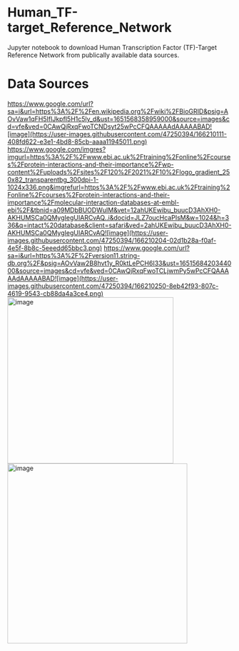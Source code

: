 # Human_TF-target_Reference_Network
Jupyter notebook to download Human Transcription Factor (TF)-Target Reference Network from publically available data sources.

# Data Sources


https://www.google.com/url?sa=i&url=https%3A%2F%2Fen.wikipedia.org%2Fwiki%2FBioGRID&psig=AOvVaw1qFH5IflJkpfI5H1c5ly_d&ust=1651568358959000&source=images&cd=vfe&ved=0CAwQjRxqFwoTCNDsyt25wPcCFQAAAAAdAAAAABAD![image](https://user-images.githubusercontent.com/47250394/166210111-408fd622-e3e1-4bd8-85cb-aaaa11945011.png)
https://www.google.com/imgres?imgurl=https%3A%2F%2Fwww.ebi.ac.uk%2Ftraining%2Fonline%2Fcourses%2Fprotein-interactions-and-their-importance%2Fwp-content%2Fuploads%2Fsites%2F120%2F2021%2F10%2Flogo_gradient_250x82_transparentbg_300dpi-1-1024x336.png&imgrefurl=https%3A%2F%2Fwww.ebi.ac.uk%2Ftraining%2Fonline%2Fcourses%2Fprotein-interactions-and-their-importance%2Fmolecular-interaction-databases-at-embl-ebi%2F&tbnid=a09MDbBUODWuIM&vet=12ahUKEwibu_buucD3AhXH0-AKHUMSCa0QMygIegUIARCvAQ..i&docid=JLZ7oucHcaPIsM&w=1024&h=336&q=intact%20database&client=safari&ved=2ahUKEwibu_buucD3AhXH0-AKHUMSCa0QMygIegUIARCvAQ![image](https://user-images.githubusercontent.com/47250394/166210204-02d1b28a-f0af-4e5f-8b8c-5eeedd65bbc3.png)
https://www.google.com/url?sa=i&url=https%3A%2F%2Fversion11.string-db.org%2F&psig=AOvVaw2B8hvt1y_R0ktLePCH6I33&ust=1651568420344000&source=images&cd=vfe&ved=0CAwQjRxqFwoTCLjwmPy5wPcCFQAAAAAdAAAAABAD![image](https://user-images.githubusercontent.com/47250394/166210250-8eb42f93-807c-4619-9543-cb88da4a3ce4.png)
<img width="372" alt="image" src="https://user-images.githubusercontent.com/47250394/166210820-01fbf942-da53-458e-aa51-980ed69c97af.png">
<img width="403" alt="image" src="https://user-images.githubusercontent.com/47250394/166210879-d048a27d-95bc-48d7-ad1d-f7435d7dffff.png">
